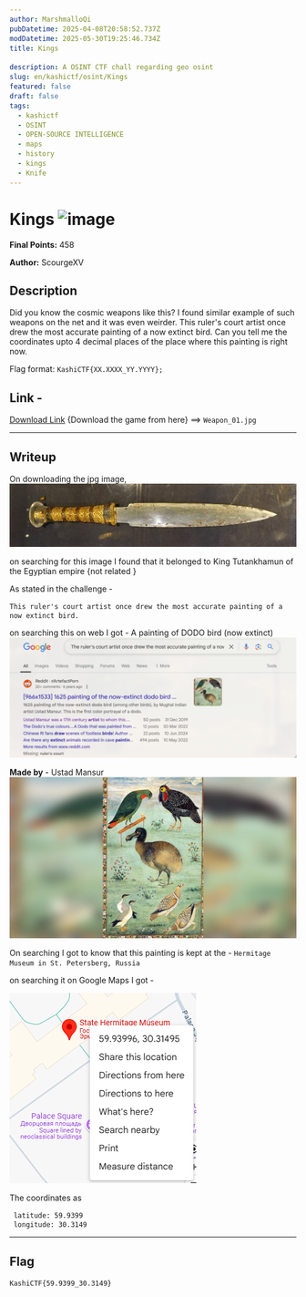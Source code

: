 ```yaml
---
author: MarshmalloQi
pubDatetime: 2025-04-08T20:58:52.737Z
modDatetime: 2025-05-30T19:25:46.734Z
title: Kings

description: A OSINT CTF chall regarding geo osint 
slug: en/kashictf/osint/Kings
featured: false
draft: false
tags:
  - kashictf
  - OSINT
  - OPEN-SOURCE INTELLIGENCE
  - maps
  - history
  - kings
  - Knife
---
```



# Kings ![image](https://github.com/user-attachments/assets/9c6ff5e4-712c-41f1-b330-df2e00f2850e)



**Final Points:** 458 

**Author:** ScourgeXV


## Description
Did you know the cosmic weapons like this? I found similar example of such weapons on the net and it was even weirder. This ruler's court artist once drew the most accurate painting of a now extinct bird. Can you tell me the coordinates upto 4 decimal places of the place where this painting is right now.


Flag format: `KashiCTF{XX.XXXX_YY.YYYY};`

## Link -
 [Download Link](https://kashictf.iitbhucybersec.in/files/aef9ed8e2cfae1cd3f790093d74641bb/Weapon_1.jpg?token=eyJ1c2VyX2lkIjo5LCJ0ZWFtX2lkIjoxMSwiZmlsZV9pZCI6N30.Z7723A.y2siOGl20vxuQDRVOah2s3o9fQE) {Download the game from here} ==> `Weapon_01.jpg`

----
## Writeup

On downloading the jpg image,
![weapon_01.jpg](/kashictf/king/images/Weapon_1.jpg)

on searching for this image I found that it belonged to King Tutankhamun of the Egyptian empire {not related }

As stated in the challenge -
```
This ruler's court artist once drew the most accurate painting of a now extinct bird.
```
on searching this on web I got - A painting of DODO bird (now extinct)
![search](/kashictf/king/images/search.png)

**Made by** - Ustad Mansur
![image of Dodo](/kashictf/king/images/dodo.jpg)

On searching I got to know that this painting is kept at the - `Hermitage Museum in St. Petersberg, Russia`

on searching it on Google Maps I got -

![gps](/kashictf/king/images/gps.png)

The coordinates as
```
 latitude: 59.9399
 longitude: 30.3149
```


---
## Flag

```
KashiCTF{59.9399_30.3149}
```                 
